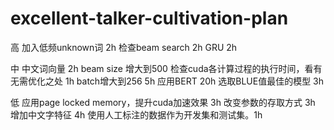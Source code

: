 # excellent-talker-cultivation-plan

高
加入低频unknown词 2h
检查beam search 2h
GRU 2h

中
中文词向量 2h
beam size 增大到500
检查cuda各计算过程的执行时间，看有无需优化之处 1h
batch增大到256 5h
应用BERT 20h
选取BLUE值最佳的模型 3h

低
应用page locked memory，提升cuda加速效果 3h
改变参数的存取方式 3h
增加中文字特征 4h
使用人工标注的数据作为开发集和测试集。1h
